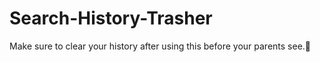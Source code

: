 # Search-History-Trasher
Make sure to clear your history after using this before your parents see.👀
